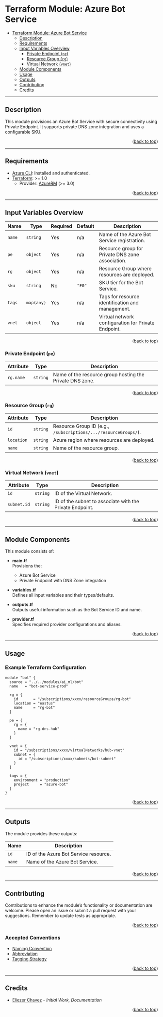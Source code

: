 <a name="readme-top"></a>

# Terraform Module: Azure Bot Service

- [Terraform Module: Azure Bot Service](#terraform-module-azure-bot-service)
  - [Description](#description)
  - [Requirements](#requirements)
  - [Input Variables Overview](#input-variables-overview)
    - [Private Endpoint (`pe`)](#private-endpoint-pe)
    - [Resource Group (`rg`)](#resource-group-rg)
    - [Virtual Network (`vnet`)](#virtual-network-vnet)
  - [Module Components](#module-components)
  - [Usage](#usage)
  - [Outputs](#outputs)
  - [Contributing](#contributing)
  - [Credits](#credits)

---

## Description

This module provisions an Azure Bot Service with secure connectivity using Private Endpoint. It supports private DNS zone integration and uses a configurable SKU.

<p align="right">(<a href="#readme-top">back to top</a>)</p>

---

## Requirements

- [Azure CLI](https://docs.microsoft.com/en-us/cli/azure/install-azure-cli): Installed and authenticated.
- [Terraform](https://developer.hashicorp.com/terraform/downloads): >= 1.0  
  - Provider: [AzureRM](https://registry.terraform.io/providers/hashicorp/azurerm/latest) (>= 3.0)

<p align="right">(<a href="#readme-top">back to top</a>)</p>

---

## Input Variables Overview

| Name     | Type       | Required | Default | Description                                                    |
|----------|------------|----------|---------|----------------------------------------------------------------|
| `name`   | `string`   | Yes      | n/a     | Name of the Azure Bot Service registration.                    |
| `pe`     | `object`   | Yes      | n/a     | Resource group for Private DNS zone association.               |
| `rg`     | `object`   | Yes      | n/a     | Resource Group where resources are deployed.                   |
| `sku`    | `string`   | No       | `"F0"` | SKU tier for the Bot Service.                                   |
| `tags`   | `map(any)` | Yes      | n/a     | Tags for resource identification and management.               |
| `vnet`   | `object`   | Yes      | n/a     | Virtual network configuration for Private Endpoint.            |

<p align="right">(<a href="#readme-top">back to top</a>)</p>

### Private Endpoint (`pe`)

| Attribute   | Type     | Description                                                  |
|-------------|----------|--------------------------------------------------------------|
| `rg.name`   | `string` | Name of the resource group hosting the Private DNS zone.     |

<p align="right">(<a href="#readme-top">back to top</a>)</p>

### Resource Group (`rg`)

| Attribute  | Type     | Description                                                   |
|------------|----------|---------------------------------------------------------------|
| `id`       | `string` | Resource Group ID (e.g., `/subscriptions/.../resourceGroups/`). |
| `location` | `string` | Azure region where resources are deployed.                    |
| `name`     | `string` | Name of the resource group.                                   |

<p align="right">(<a href="#readme-top">back to top</a>)</p>

### Virtual Network (`vnet`)

| Attribute     | Type     | Description                                                  |
|----------------|----------|--------------------------------------------------------------|
| `id`           | `string` | ID of the Virtual Network.                                   |
| `subnet.id`    | `string` | ID of the subnet to associate with the Private Endpoint.     |

<p align="right">(<a href="#readme-top">back to top</a>)</p>

---

## Module Components

This module consists of:

- **main.tf**  
  Provisions the:
  - Azure Bot Service
  - Private Endpoint with DNS Zone integration

- **variables.tf**  
  Defines all input variables and their types/defaults.

- **outputs.tf**  
  Outputs useful information such as the Bot Service ID and name.

- **provider.tf**  
  Specifies required provider configurations and aliases.

<p align="right">(<a href="#readme-top">back to top</a>)</p>

---

## Usage

### Example Terraform Configuration

```hcl
module "bot" {
  source = "../../modules/ai_ml/bot"
  name   = "bot-service-prod"

  rg = {
    id       = "/subscriptions/xxxx/resourceGroups/rg-bot"
    location = "eastus"
    name     = "rg-bot"
  }

  pe = {
    rg = {
      name = "rg-dns-hub"
    }
  }

  vnet = {
    id = "/subscriptions/xxxx/virtualNetworks/hub-vnet"
    subnet = {
      id = "/subscriptions/xxxx/subnets/bot-subnet"
    }
  }

  tags = {
    environment = "production"
    project     = "azure-bot"
  }
}
```

<p align="right">(<a href="#readme-top">back to top</a>)</p>

---

## Outputs

The module provides these outputs:

| Name   | Description                           |
|--------|---------------------------------------|
| `id`   | ID of the Azure Bot Service resource. |
| `name` | Name of the Azure Bot Service.        |

<p align="right">(<a href="#readme-top">back to top</a>)</p>

---

## Contributing

Contributions to enhance the module’s functionality or documentation are welcome. Please open an issue or submit a pull request with your suggestions. Remember to update tests as appropriate.

<p align="right">(<a href="#readme-top">back to top</a>)</p>

### Accepted Conventions

- [Naming Convention](https://learn.microsoft.com/en-us/azure/cloud-adoption-framework/ready/azure-best-practices/resource-naming)
- [Abbreviation](https://learn.microsoft.com/en-us/azure/cloud-adoption-framework/ready/azure-best-practices/resource-abbreviations)
- [Tagging Strategy](https://learn.microsoft.com/en-us/azure/cloud-adoption-framework/ready/azure-best-practices/resource-tagging)

<p align="right">(<a href="#readme-top">back to top</a>)</p>

---

## Credits

- [Eliezer Chavez](https://github.com/eliezerchavez "eliezerchavez") - _Initial Work, Documentation_

<p align="right">(<a href="#readme-top">back to top</a>)</p>
